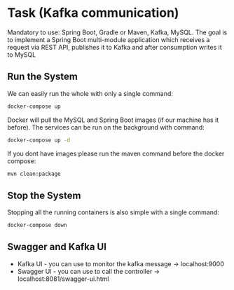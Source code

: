 # Task (Kafka communication)
Mandatory to use: Spring Boot, Gradle or Maven, Kafka, MySQL.
The goal is to implement a Spring Boot multi-module application which receives a request via REST API, publishes it to Kafka and after
consumption writes it to MySQL

## Run the System
We can easily run the whole with only a single command:
```bash
docker-compose up
```

Docker will pull the MySQL and Spring Boot images (if our machine has it before).
The services can be run on the background with command:
```bash
docker-compose up -d
```

If you dont have images please run the maven command before the docker compose:
```bash
mvn clean:package
```
## Stop the System
Stopping all the running containers is also simple with a single command:
```bash
docker-compose down
```
## Swagger and Kafka UI
- Kafka UI - you can use to monitor the kafka message -> localhost:9000
- Swagger UI - you can use to call the controller -> localhost:8081/swagger-ui.html
